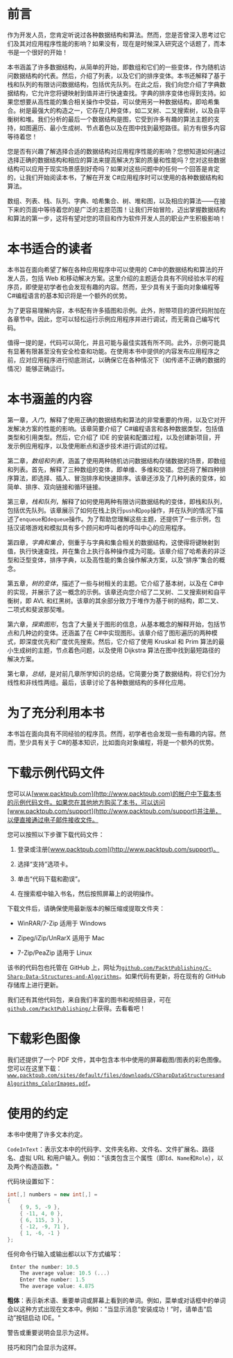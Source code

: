 # 前言

作为开发人员，您肯定听说过各种数据结构和算法。然而，您是否曾深入思考过它们及其对应用程序性能的影响？如果没有，现在是时候深入研究这个话题了，而本书是一个很好的开始！

本书涵盖了许多数据结构，从简单的开始，即数组和它们的一些变体，作为随机访问数据结构的代表。然后，介绍了列表，以及它们的排序变体。本书还解释了基于栈和队列的有限访问数据结构，包括优先队列。在此之后，我们向您介绍了字典数据结构，它允许您将键映射到值并进行快速查找。字典的排序变体也得到支持。如果您想要从高性能的集合相关操作中受益，可以使用另一种数据结构，即哈希集合。树是最强大的构造之一，它存在几种变体，如二叉树、二叉搜索树，以及自平衡树和堆。我们分析的最后一个数据结构是图，它受到许多有趣的算法主题的支持，如图遍历、最小生成树、节点着色以及在图中找到最短路径。前方有很多内容等待着您！

您是否有兴趣了解选择合适的数据结构对应用程序性能的影响？您想知道如何通过选择正确的数据结构和相应的算法来提高解决方案的质量和性能吗？您对这些数据结构可以应用于现实场景感到好奇吗？如果对这些问题中的任何一个回答是肯定的，让我们开始阅读本书，了解在开发 C#应用程序时可以使用的各种数据结构和算法。

数组、列表、栈、队列、字典、哈希集合、树、堆和图，以及相应的算法——在接下来的页面中等待着您的是广泛的主题范围！让我们开始冒险，迈出掌握数据结构和算法的第一步，这将有望对您的项目和作为软件开发人员的职业产生积极影响！

# 本书适合的读者

本书旨在面向希望了解在各种应用程序中可以使用的 C#中的数据结构和算法的开发人员，包括 Web 和移动解决方案。这里介绍的主题适合具有不同经验水平的程序员，即使是初学者也会发现有趣的内容。然而，至少具有关于面向对象编程等 C#编程语言的基本知识将是一个额外的优势。

为了更容易理解内容，本书配有许多插图和示例。此外，附带项目的源代码附加在各章节中。因此，您可以轻松运行示例应用程序并进行调试，而无需自己编写代码。

值得一提的是，代码可以简化，并且可能与最佳实践有所不同。此外，示例可能具有显著有限甚至没有安全检查和功能。在使用本书中提供的内容发布应用程序之前，应对应用程序进行彻底测试，以确保它在各种情况下（如传递不正确的数据的情况）能够正确运行。

# 本书涵盖的内容

第一章，*入门*，解释了使用正确的数据结构和算法的非常重要的作用，以及它对开发解决方案的性能的影响。该章简要介绍了 C#编程语言和各种数据类型，包括值类型和引用类型。然后，它介绍了 IDE 的安装和配置过程，以及创建新项目，开发示例应用程序，以及使用断点和逐步技术进行调试的过程。

第二章，*数组和列表*，涵盖了使用两种随机访问数据结构存储数据的场景，即数组和列表。首先，解释了三种数组的变体，即单维、多维和交错。您还将了解四种排序算法，即选择、插入、冒泡排序和快速排序。该章还涉及了几种列表的变体，如简单、排序、双向链接和循环链接。

第三章，*栈和队列*，解释了如何使用两种有限访问数据结构的变体，即栈和队列，包括优先队列。该章展示了如何在栈上执行`push`和`pop`操作，并在队列的情况下描述了`enqueue`和`dequeue`操作。为了帮助您理解这些主题，还提供了一些示例，包括汉诺塔游戏和模拟具有多个顾问和呼叫者的呼叫中心的应用程序。

第四章，*字典和集合*，侧重于与字典和集合相关的数据结构，这使得将键映射到值，执行快速查找，并在集合上执行各种操作成为可能。该章介绍了哈希表的非泛型和泛型变体，排序字典，以及高性能的集合操作解决方案，以及“排序”集合的概念。

第五章，*树的变体*，描述了一些与树相关的主题。它介绍了基本树，以及在 C#中的实现，并展示了这一概念的示例。该章还向您介绍了二叉树、二叉搜索树和自平衡树，即 AVL 和红黑树。该章的其余部分致力于堆作为基于树的结构，即二叉、二项式和斐波那契堆。

第六章，*探索图形*，包含了大量关于图形的信息，从基本概念的解释开始，包括节点和几种边的变体。还涵盖了在 C#中实现图形。该章介绍了图形遍历的两种模式，即深度优先和广度优先搜索。然后，它介绍了使用 Kruskal 和 Prim 算法的最小生成树的主题，节点着色问题，以及使用 Dijkstra 算法在图中找到最短路径的解决方案。

第七章，*总结*，是对前几章所学知识的总结。它简要分类了数据结构，将它们分为线性和非线性两组。最后，该章讨论了各种数据结构的多样化应用。

# 为了充分利用本书

本书旨在面向具有不同经验的程序员。然而，初学者也会发现一些有趣的内容。然而，至少具有关于 C#的基本知识，比如面向对象编程，将是一个额外的优势。

# 下载示例代码文件

您可以从[www.packtpub.com](http://www.packtpub.com)的帐户中下载本书的示例代码文件。如果您在其他地方购买了本书，可以访问[www.packtpub.com/support](http://www.packtpub.com/support)并注册，以便直接通过电子邮件接收文件。

您可以按照以下步骤下载代码文件：

1.  登录或注册[www.packtpub.com](http://www.packtpub.com/support)。

1.  选择“支持”选项卡。

1.  单击“代码下载和勘误”。

1.  在搜索框中输入书名，然后按照屏幕上的说明操作。

下载文件后，请确保使用最新版本的解压缩或提取文件夹：

+   WinRAR/7-Zip 适用于 Windows

+   Zipeg/iZip/UnRarX 适用于 Mac

+   7-Zip/PeaZip 适用于 Linux

该书的代码包也托管在 GitHub 上，网址为[`github.com/PacktPublishing/C-Sharp-Data-Structures-and-Algorithms`](https://github.com/PacktPublishing/C-Sharp-Data-Structures-and-Algorithms)。如果代码有更新，将在现有的 GitHub 存储库上进行更新。

我们还有其他代码包，来自我们丰富的图书和视频目录，可在[`github.com/PacktPublishing/`](https://github.com/PacktPublishing/)上获得。去看看吧！

# 下载彩色图像

我们还提供了一个 PDF 文件，其中包含本书中使用的屏幕截图/图表的彩色图像。您可以在这里下载：[`www.packtpub.com/sites/default/files/downloads/CSharpDataStructuresandAlgorithms_ColorImages.pdf`](https://www.packtpub.com/sites/default/files/downloads/CSharpDataStructuresandAlgorithms_ColorImages.pdf)。

# 使用的约定

本书中使用了许多文本约定。

`CodeInText`：表示文本中的代码字、文件夹名称、文件名、文件扩展名、路径名、虚拟 URL 和用户输入。例如："该类包含三个属性（即`Id`、`Name`和`Role`），以及两个构造函数。"

代码块设置如下：

```cs
int[,] numbers = new int[,] = 
{ 
    { 9, 5, -9 }, 
    { -11, 4, 0 }, 
    { 6, 115, 3 }, 
    { -12, -9, 71 }, 
    { 1, -6, -1 } 
};
```

任何命令行输入或输出都以以下方式编写：

```cs
 Enter the number: 10.5
    The average value: 10.5 (...)
    Enter the number: 1.5
    The average value: 4.875
```

**粗体**：表示新术语、重要单词或屏幕上看到的单词。例如，菜单或对话框中的单词会以这种方式出现在文本中。例如："当显示消息“安装成功！”时，请单击“启动”按钮启动 IDE。"

警告或重要说明会显示为这样。

技巧和窍门会显示为这样。
